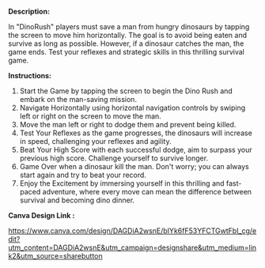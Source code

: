 **Description:**

In "DinoRush" players must save a man from hungry dinosaurs by tapping the screen to move him 
horizontally. The goal is to avoid being eaten and survive as long as possible. However, if a dinosaur 
catches the man, the game ends. Test your reflexes and strategic skills in this thrilling survival game. 

**Instructions:**

1. Start the Game by tapping the screen to begin the Dino Rush and embark on the man-saving 
mission. 
2. Navigate Horizontally using horizontal navigation controls by swiping left or right on the screen 
to move the man. 
3. Move the man left or right to dodge them and prevent being killed. 
4. Test Your Reflexes as the game progresses, the dinosaurs will increase in speed, challenging your 
reflexes and agility. 
5. Beat Your High Score with each successful dodge, aim to surpass your previous high score. 
Challenge yourself to survive longer. 
6. Game Over when a dinosaur kill the man. Don't worry; you can always start again and try to beat 
your record. 
7. Enjoy the Excitement by immersing yourself in this thrilling and fast-paced adventure, where 
every move can mean the difference between survival and becoming dino dinner.

**Canva Design Link :**

https://www.canva.com/design/DAGDiA2wsnE/bIYk6fF53YFCTGwtFbI_cg/edit?utm_content=DAGDiA2wsnE&utm_campaign=designshare&utm_medium=link2&utm_source=sharebutton
